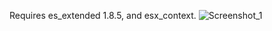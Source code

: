 Requires es_extended 1.8.5, and esx_context.
![Screenshot_1](https://github.com/user-attachments/assets/56cd4777-72f4-41f4-9f0e-e1b15ab1860c)

